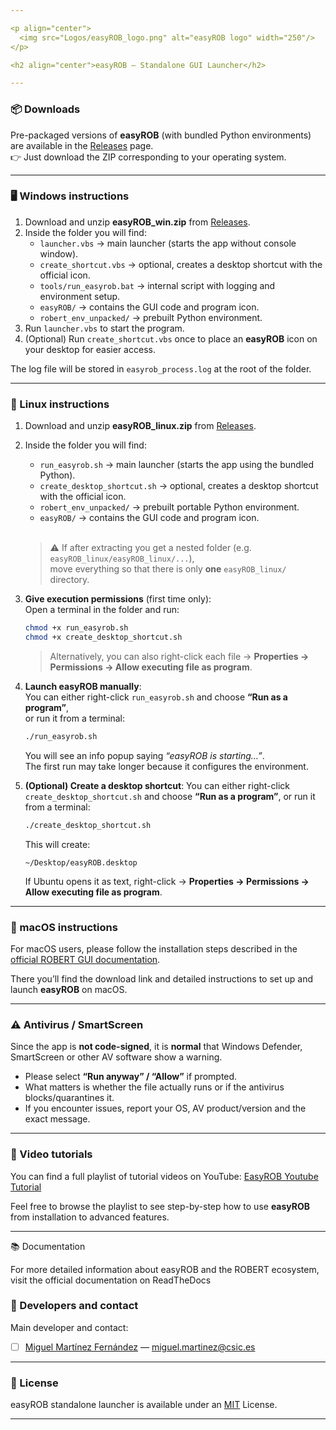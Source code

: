 ```yaml
---

<p align="center">
  <img src="Logos/easyROB_logo.png" alt="easyROB logo" width="250"/>
</p>

<h2 align="center">easyROB — Standalone GUI Launcher</h2>

---
```


### 📦 Downloads

Pre-packaged versions of **easyROB** (with bundled Python environments) are available in the [Releases](../../releases) page.  
👉 Just download the ZIP corresponding to your operating system.

---

### 🖥️ Windows instructions
1. Download and unzip **easyROB_win.zip** from [Releases](../../releases).
2. Inside the folder you will find:
   - `launcher.vbs` → main launcher (starts the app without console window).  
   - `create_shortcut.vbs` → optional, creates a desktop shortcut with the official icon.  
   - `tools/run_easyrob.bat` → internal script with logging and environment setup.  
   - `easyROB/` → contains the GUI code and program icon.  
   - `robert_env_unpacked/` → prebuilt Python environment.
3. Run `launcher.vbs` to start the program.
4. (Optional) Run `create_shortcut.vbs` once to place an **easyROB** icon on your desktop for easier access.

The log file will be stored in `easyrob_process.log` at the root of the folder.

---

### 🐧 Linux instructions
1. Download and unzip **easyROB_linux.zip** from [Releases](../../releases).  
2. Inside the folder you will find:  
   - `run_easyrob.sh` → main launcher (starts the app using the bundled Python).  
   - `create_desktop_shortcut.sh` → optional, creates a desktop shortcut with the official icon.  
   - `robert_env_unpacked/` → prebuilt portable Python environment.  
   - `easyROB/` → contains the GUI code and program icon.  
   &nbsp;  
   > ⚠️ If after extracting you get a nested folder (e.g. `easyROB_linux/easyROB_linux/...`),  
   > move everything so that there is only **one** `easyROB_linux/` directory.

3. **Give execution permissions** (first time only):  
   Open a terminal in the folder and run:
   ```bash
   chmod +x run_easyrob.sh
   chmod +x create_desktop_shortcut.sh
   ```
   > Alternatively, you can also right-click each file → **Properties → Permissions → Allow executing file as program**.

4. **Launch easyROB manually**:  
   You can either right-click `run_easyrob.sh` and choose **“Run as a program”**,  
   or run it from a terminal:
   ```bash
   ./run_easyrob.sh
   ```
   You will see an info popup saying *“easyROB is starting…”*.  
   The first run may take longer because it configures the environment.

5. **(Optional) Create a desktop shortcut**:
   You can either right-click `create_desktop_shortcut.sh` and choose **“Run as a program”**,
   or run it from a terminal:
   ```bash
   ./create_desktop_shortcut.sh
   ```
   This will create:
   ```
   ~/Desktop/easyROB.desktop
   ```
   If Ubuntu opens it as text, right-click → **Properties → Permissions → Allow executing file as program**.  
---

### 🍏 macOS instructions
For macOS users, please follow the installation steps described in the [official ROBERT GUI documentation](https://robert.readthedocs.io/en/latest/Install/gui.html). 

There you’ll find the download link and detailed instructions to set up and launch **easyROB** on macOS.


---

### ⚠️ Antivirus / SmartScreen
Since the app is **not code-signed**, it is **normal** that Windows Defender, SmartScreen or other AV software show a warning.  
- Please select **“Run anyway” / “Allow”** if prompted.  
- What matters is whether the file actually runs or if the antivirus blocks/quarantines it.  
- If you encounter issues, report your OS, AV product/version and the exact message.

---
### 🎥 Video tutorials  
You can find a full playlist of tutorial videos on YouTube:  [EasyROB Youtube Tutorial](https://www.youtube.com/watch?v=Dl-8owb3RRQ&list=PLByM6_dzomp6KHj60OzcS0ATSSe_l1Bv9)  

Feel free to browse the playlist to see step-by-step how to use **easyROB** from installation to advanced features.

---
📚 Documentation

For more detailed information about easyROB and the ROBERT ecosystem, visit the official documentation on ReadTheDocs
### 📝 Developers and contact
Main developer and contact:  
- [ ] [Miguel Martínez Fernández](https://orcid.org/0009-0002-8538-7250) — [miguel.martinez@csic.es](mailto:miguel.martinez@csic.es)

---

### 📜 License
easyROB standalone launcher is available under an [MIT](https://opensource.org/licenses/MIT) License.  

---
